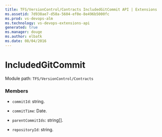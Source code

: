 ```yaml
---
title: TFS/VersionControl/Contracts IncludedGitCommit API | Extensions for Visual Studio Team Services
ms.assetid: 7d938ae7-d58a-5604-ef0e-8e496b5000fc
ms.prod: vs-devops-alm
ms.technology: vs-devops-extensions-api
generated: true
ms.manager: douge
ms.author: elbatk
ms.date: 08/04/2016
---
```


# IncludedGitCommit

Module path: `TFS/VersionControl/Contracts`


### Members

* `commitId`: string. 

* `commitTime`: Date. 

* `parentCommitIds`: string[]. 

* `repositoryId`: string. 

